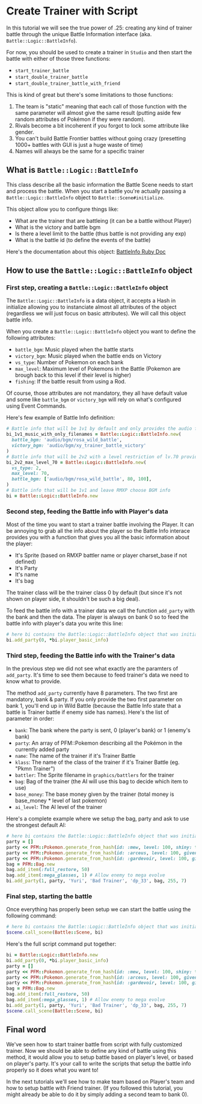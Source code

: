 # Create Trainer with Script

In this tutorial we will see the true power of .25: creating any kind of trainer battle through the unique Battle Information interface (aka. `Battle::Logic::BattleInfo`).

For now, you should be used to create a trainer in `Studio` and then start the battle with either of those three functions: 
- `start_trainer_battle`
- `start_double_trainer_battle`
- `start_double_trainer_battle_with_friend`

This is kind of great but there's some limitations to those functions:
1. The team is "static" meaning that each call of those function with the same parameter will almost give the same result (putting aside few random attributes of Pokémon if they were random).
2. Rivals become a bit incoherent if you forgot to lock some attribute like gender.
3. You can't build Battle Frontier battles without going crazy (presetting 1000+ battles with GUI is just a huge waste of time)
4. Names will always be the same for a specific trainer

## What is `Battle::Logic::BattleInfo`

This class describe all the basic information the Battle Scene needs to start and process the battle. When you start a battle you're actually passing a `Battle::Logic::BattleInfo` object to `Battle::Scene#initialize`.

This object allow you to configure things like:
- What are the trainer that are battleing (it can be a battle without Player)
- What is the victory and battle bgm
- Is there a level limit to the battle (thus battle is not providing any exp)
- What is the battle id (to define the events of the battle)

Here's the documentation about this object: [BattleInfo Ruby Doc](https://psdk.pokemonworkshop.fr/yard/Battle/Logic/BattleInfo.html)

## How to use the `Battle::Logic::BattleInfo` object

### First step, creating a `Battle::Logic::BattleInfo` object

The `Battle::Logic::BattleInfo` is a data object, it accepts a Hash in initialize allowing you to instanciate almost all attributes of the object (regardless we will just focus on basic attributes). We will call this object battle info.

When you create a `Battle::Logic::BattleInfo` object you want to define the following attributes:
- `battle_bgm`: Music played when the battle starts
- `victory_bgm`: Music played when the battle ends on Victory
- `vs_type`: Number of Pokemon on each bank
- `max_level`: Maximum level of Pokemons in the Battle (Pokemon are brough back to this level if their level is higher)
- `fishing`: If the battle result from using a Rod.

Of course, those attributes are not mandatory, they all have default value and some like `battle_bgm` or `victory_bgm` will rely on what's configured using Event Commands.

Here's few example of Battle Info definition:
```ruby
# Battle info that will be 1v1 by default and only provides the audio filenames (meaning volume and pitch are 100)
bi_1v1_music_with_only_filenames = Battle::Logic::BattleInfo.new(
  battle_bgm: 'audio/bgm/rosa_wild_battle',
  victory_bgm: 'audio/bgm/xy_trainer_battle_victory'
)
# Battle info that will be 2v2 with a level restriction of lv.70 providing full info for battle bgm but leaving RMXP choose victory BGM.
bi_2v2_max_level_70 = Battle::Logic::BattleInfo.new(
  vs_type: 2,
  max_level: 70,
  battle_bgm: ['audio/bgm/rosa_wild_battle', 80, 100],
)
# Battle info that will be 1v1 and leave RMXP choose BGM info
bi = Battle::Logic::BattleInfo.new
```

### Second step, feeding the Battle info with Player's data

Most of the time you want to start a trainer battle involving the Player. It can be annoying to grab all the info about the player so the Battle Info interace provides you with a function that gives you all the basic information about the player:
- It's Sprite (based on RMXP battler name or player charset_base if not defined)
- It's Party
- It's name
- It's bag

The trainer class will be the trainer class 0 by default (but since it's not shown on player side, it shouldn't be such a big deal).

To feed the battle info with a trainer data we call the function `add_party` with the bank and then the data. The player is always on bank 0 so to feed the battle info with player's data you write this line:
```ruby
# here bi contains the Battle::Logic::BattleInfo object that was initialized in previous step
bi.add_party(0, *bi.player_basic_info)
```

### Third step, feeding the Battle info with the Trainer's data

In the previous step we did not see what exactly are the paramters of `add_party`. It's time to see them because to feed trainer's data we need to know what to provide.

The method `add_party` currently have 8 parameters. The two first are mandatory, bank & party. If you only provide the two first parameter on bank 1, you'll end up in Wild Battle (because the Battle Info state that a battle is Trainer battle if enemy side has names). Here's the list of parameter in order:
- `bank`: The bank where the party is sent, 0 (player's bank) or 1 (enemy's bank)
- `party`: An array of PFM::Pokemon describing all the Pokémon in the currently added party
- `name`: The name of the trainer if it's Trainer Battle
- `klass`: The name of the class of the trainer if it's Trainer Battle (eg. "Pkmn Trainer")
- `battler`: The Sprite filename in `graphics/battlers` for the trainer
- `bag`: Bag of the trainer (the AI will use this bag to decide which item to use)
- `base_money`: The base money given by the trainer (total money is base_money * level of last pokemon)
- `ai_level`: The AI level of the trainer

Here's a complete example where we setup the bag, party and ask to use the strongest default AI:
```ruby
# here bi contains the Battle::Logic::BattleInfo object that was initialized in first step
party = []
party << PFM::Pokemon.generate_from_hash(id: :mew, level: 100, shiny: true, given_name: 'Destroyer', trainer_name: 'Yuri', trainer_id: 0)
party << PFM::Pokemon.generate_from_hash(id: :arceus, level: 100, given_name: 'I\'m weak', trainer_name: 'Yuri', trainer_id: 0)
party << PFM::Pokemon.generate_from_hash(id: :gardevoir, level: 100, given_name: 'MEGA Devoirs', trainer_name: 'Yuri', trainer_id: 0, item: :gardevoirite)
bag = PFM::Bag.new
bag.add_item(:full_restore, 50)
bag.add_item(:mega_glasses, 1) # Allow enemy to mega evolve
bi.add_party(1, party, 'Yuri', 'Bad Trainer', 'dp_33', bag, 255, 7)
```

### Final step, starting the battle

Once everything has properly been setup we can start the battle using the following command:
```ruby
# here bi contains the Battle::Logic::BattleInfo object that was initialized in first step
$scene.call_scene(Battle::Scene, bi)
```

Here's the full script command put together:
```ruby
bi = Battle::Logic::BattleInfo.new
bi.add_party(0, *bi.player_basic_info)
party = []
party << PFM::Pokemon.generate_from_hash(id: :mew, level: 100, shiny: true, given_name: 'Destroyer', trainer_name: 'Yuri', trainer_id: 0)
party << PFM::Pokemon.generate_from_hash(id: :arceus, level: 100, given_name: 'I\'m weak', trainer_name: 'Yuri', trainer_id: 0)
party << PFM::Pokemon.generate_from_hash(id: :gardevoir, level: 100, given_name: 'MEGA Devoirs', trainer_name: 'Yuri', trainer_id: 0, item: :gardevoirite)
bag = PFM::Bag.new
bag.add_item(:full_restore, 50)
bag.add_item(:mega_glasses, 1) # Allow enemy to mega evolve
bi.add_party(1, party, 'Yuri', 'Bad Trainer', 'dp_33', bag, 255, 7)
$scene.call_scene(Battle::Scene, bi)
```

## Final word

We've seen how to start trainer battle from script with fully customized trainer. Now we should be able to define any kind of battle using this method, it would allow you to setup battle based on player's level, or based on player's party. It's your call to write the scripts that setup the battle info properly so it does what you want to!

In the next tutorials we'll see how to make team based on Player's team and how to setup battle with Friend trainer. (If you followed this tutorial, you might already be able to do it by simply adding a second team to bank 0).